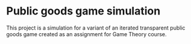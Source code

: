 # Public goods game simulation

This project is a simulation for a variant of an iterated transparent public goods game created as an assignment for Game Theory course.